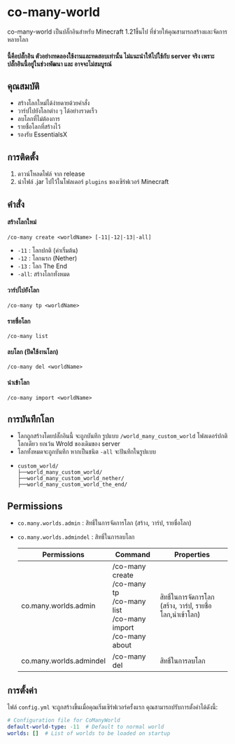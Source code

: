 # co-many-world

co-many-world เป็นปลั๊กอินสำหรับ Minecraft 1.21ขี้นไป ที่ช่วยให้คุณสามารถสร้างและจัดการหลายโลก
#### นี้คือปลั๊กอิน ตัวอย่างทดลองใช้งานและทดสอบเท่านั้น ไม่แนะนำให้ไปใช้กับ server จริง เพราะปลั๊กอินนี้อยู่ในช่วงพัฒนา และ อาจจะไม่สมบูรณ์
## คุณสมบัติ

- สร้างโลกใหม่ได้ง่ายดายด้วยคำสั่ง
- วาร์ปไปยังโลกต่าง ๆ ได้อย่างรวดเร็ว
- ลบโลกที่ไม่ต้องการ
- รายชื่อโลกที่สร้างไว้
- รองรับ EssentialsX

## การติดตั้ง

1. ดาวน์โหลดไฟล์ จาก release
2. นำไฟล์ .jar ไปไว้ในโฟลเดอร์ `plugins` ของเซิร์ฟเวอร์ Minecraft

## คำสั่ง

#### สร้างโลกใหม่
`/co-many create <worldName> [-11|-12|-13|-all]`
- `-11` : โลกปกติ (ค่าเริ่มต้น)
- `-12` : โลกนรก (Nether)
- `-13` : โลก The End
- `-all`: สร้างโลกทั่งหมด

#### วาร์ปไปยังโลก
`/co-many tp <worldName>`
#### รายชื่อโลก
`/co-many list`
#### ลบโลก (ปิดใช้งานโลก)
`/co-many del <worldName>`
#### นำเข้าโลก
`/co-many import <worldName>`

## การบันทึกโลก
- โลกถูกสร้างโดยปลั๊กอินนี้ จะถูกบันทึก รูปแบบ `/world_many_custom_world` โฟลเดอร์ปกติ โลกเดียว ยกเว้น Wrold ของเดิมของ server
- โลกทั้งหมดจะถูกบันทึก หากเป็นชนิต `-all` จะปันทึกในรูปแบบ
- ```text
  custom_world/
  ├──world_many_custom_world/
  ├──world_many_custom_world_nether/
  ├──world_many_custom_world_the_end/
## Permissions

- `co.many.worlds.admin` : สิทธิ์ในการจัดการโลก (สร้าง, วาร์ป, รายชื่อโลก)
- `co.many.worlds.admindel` : สิทธิ์ในการลบโลก

  | Permissions             | Command                                                                                         | Properties                                                 |
  |-------------------------|-------------------------------------------------------------------------------------------------|----------------------------------------------|
  | co.many.worlds.admin    | /co-many create <br/>/co-many tp <br/> /co-many list <br/> /co-many import <br/> /co-many about | สิทธิ์ในการจัดการโลก (สร้าง, วาร์ป, รายชื่อโลก,นำเข้าโลก) |
  | co.many.worlds.admindel | /co-many del <worldName>                                                                        | สิทธิ์ในการลบโลก      |                                      |


## การตั้งค่า

ไฟล์ `config.yml` จะถูกสร้างขึ้นเมื่อคุณเริ่มเซิร์ฟเวอร์ครั้งแรก คุณสามารถปรับการตั้งค่าได้ดังนี้:

```yaml
# Configuration file for CoManyWorld
default-world-type: -11  # Default to normal world
worlds: []  # List of worlds to be loaded on startup
